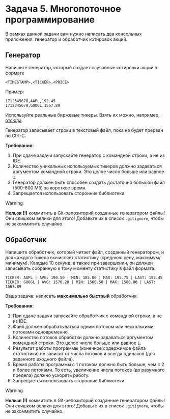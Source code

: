 
# Задача 5. Многопоточное программирование

В рамках данной задачи вам нужно написать два консольных приложения: генератор и обработчик котировок акций.

## Генератор

Напишите генератор, который создает случайные котировки акций в формате
```
<TIMESTAMP>,<TICKER>,<PRICE>
```
Пример:
```
1712345678,AAPL,192.45
1712345679,GOOGL,1567.89
```
Используйте реальные биржевые тикеры. Взять их можно, например, [отсюда](https://github.com/rreichel3/US-Stock-Symbols/blob/main/all/all_tickers.txt). 

Генератор записывает строки в текстовый файл, пока не будет прерван по Ctrl-C.

**Требования:**

1. При сдаче задачи запускайте генератор с командной строки, а не из IDE.
2. Количество уникальных используемых тикеров должно задаваться аргументом командной строки. Это целое число больше или равное `1`.
3. Генератор должен быть способен создать достаточно большой файл (500-800 Мб) за короткое время.
4. Запрещается использовать сторонние библиотеки.

> [!WARNING]
> **Нельзя (!)** коммитить в Git-репозиторий созданные генератором файлы! Они слишком велики для этого! Добавьте их в список `.gitignore`, чтобы не закоммитить случайно.


## Обработчик

Напишите обработчик, который читает файл, созданный генератором, и для каждого тикера вычисляет статистику (среднюю цену, максимум/минимум). Каждые 10 секунд, а также при завершении, он должен записывать собранную к тому моменту статистику в файл формата:

```
TICKER: AAPL | AVG: 190.50 | MIN: 185.00 | MAX: 195.75 | LAST: 192.45
TICKER: GOOGL | AVG: 1570.20 | MIN: 1560.50 | MAX: 1580.00 | LAST: 1567.89
```

Ваша задача: написать **максимально быстрый** обработчик.

**Требования:**

1. При сдаче задачи запускайте обработчик с командной строки, а не из IDE.
2. Файл должен обрабатываться одним потоком или несколькими потоками одновременно.
3. Количество потоков обработки должно задаваться аргументом командной строки. Это целое число больше или равное `1`.
4. Результат работы программы (конечное содержимое файла статистики) не зависит от числа потоков и всегда одинаков (для заданного входного файла).
5. Время работы программы с 1 потоком должно быть больше, чем с 2 и более потоками. То есть, увеличение числа потоков (до разумного предела) должно ускорять работу.
6. Запрещается использовать сторонние библиотеки.

> [!WARNING]
> **Нельзя (!)** коммитить в Git-репозиторий созданные генератором файлы! Они слишком велики для этого! Добавьте их в список `.gitignore`, чтобы не закоммитить случайно.
